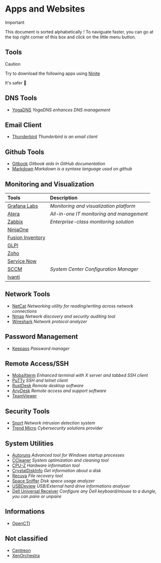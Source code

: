 # Apps and Websites

>[!important]
>This document is sorted alphabetically ! To naviguate faster, you can go at the top right corner of this box and click on the little menu button.

## Tools

>[!Caution]
>Try to download the following apps using [Ninite](https://ninite.com/)
>
>It's safer 🔐

## DNS Tools

- [YogaDNS](https://www.yogadns.com/) *YogaDNS enhances DNS management*

## Email Client

- [Thunderbird](https://www.thunderbird.net/en-US/) *Thunderbird is an email client*

## Github Tools

- [Gitbook](https://www.gitbook.com/) *Gitbook aids in GitHub documentation*
- [Markdown](https://docs.github.com/fr/get-started/writing-on-github/getting-started-with-writing-and-formatting-on-github/basic-writing-and-formatting-syntax) *Markdown is a syntaxe language used on github*

## Monitoring and Visualization

| Tools | Description |
|:------|:-----------|
| [Grafana Labs](https://grafana.com/) | *Monitoring and visualization platform*
| [Atera](https://www.atera.com/) | *All-in-one IT monitoring and management*
| [Zabbix](https://www.zabbix.com/) | *Enterprise-class monitoring solution*
| [NinjaOne](https://www.ninjaone.com/) |
| [Fusion Inventory](https://fusioninventory.org/) |
| [GLPI](https://glpi-project.org/) |
| [Zoho]() |
| [Service Now](https://www.servicenow.com) |
| [SCCM](https://learn.microsoft.com/en-us/mem/configmgr/core/understand/introduction) | *System Center Configuration Manager* |
| [Ivanti](https://www.ivanti.com/) |

## Network Tools

- [NetCat](https://eternallybored.org/misc/netcat/) *Networking utility for reading/writing across network connections*
- [Nmap](https://nmap.org/) *Network discovery and security auditing tool*
- [Wireshark](https://www.wireshark.org/download.html) *Network protocol analyzer*

## Password Management

- [Keepass](https://keepass.info/) *Password manager*

## Remote Access/SSH

- [MobaXterm](https://mobaxterm.mobatek.net/) *Enhanced terminal with X server and tabbed SSH client*
- [PuTTy](https://www.putty.org/) *SSH and telnet client*
- [RustDesk](https://rustdesk.com/) *Remote desktop software*
- [AnyDesk](https://anydesk.com/en) *Remote access and support software*
- [TeamViewer](https://www.teamviewer.com/en/download/windows/)

## Security Tools

- [Snort](https://snort.org/) *Network intrusion detection system*
- [Trend Micro](https://www.trendmicro.com/en_en/business.html) *Cybersecurity solutions provider*

## System Utilities

- [Autoruns](https://live.sysinternals.com/Autoruns.exe) *Advanced tool for Windows startup processes*
- [CCleaner](https://www.ccleaner.com/) *System optimization and cleaning tool*
- [CPU-Z](https://www.cpuid.com/softwares/cpu-z.html) *Hardware information tool*
- [CrystalDiskInfo](https://crystaldiskinfo.en.uptodown.com/windows) *Get information about a disk*
- [Recuva](http://www.recuva.fr/) *File recovery tool*
- [Space Sniffer](https://spacesniffer.fr.softonic.com/) *Disk space usage analyzer*
- [USBDeview](https://usbdeview.en.softonic.com/) *USB/External hard drive informations analyser*
- [Dell Universal Receiver](https://www.dell.com/support/home/en-us/drivers/driversdetails?driverid=vmrgg) *Configure any Dell keyboard/mouse to a dungle, you can paire or unpaire*

## Informations

- [OpenCTI](https://docs.opencti.io/latest/)

## Not classified

- [Centreon]()
- [XenOrchestra]()

